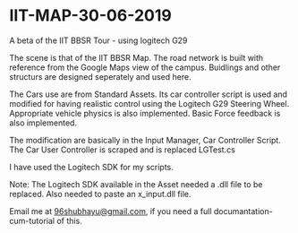 # IIT-MAP-30-06-2019
A beta of the IIT BBSR Tour - using logitech G29

The scene is that of the IIT BBSR Map. The road network is built with reference from the Google Maps view of the campus. Buidlings and other structurs are designed seperately and used here.

The Cars use are from Standard Assets. Its car controller script is used and modified for having realistic control using the Logitech G29 Steering Wheel. Appropriate vehicle physics is also implemented. Basic Force feedback is also implemented. 

The modification are basically in the Input Manager, Car Controller Script. The Car User Controller is scraped and is replaced LGTest.cs

I have used the Logitech SDK for my scripts. 

Note: The Logitech SDK available in the Asset needed a .dll file to be replaced. Also needed to paste an x_input.dll file.   

Email me at 96shubhayu@gmail.com, if you need a full documantation-cum-tutorial of this.
